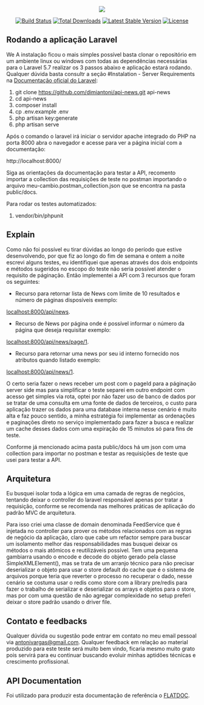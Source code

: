 <p align="center"><img src="https://laravel.com/assets/img/components/logo-laravel.svg"></p>

<p align="center">
<a href="https://travis-ci.org/laravel/framework"><img src="https://travis-ci.org/laravel/framework.svg" alt="Build Status"></a>
<a href="https://packagist.org/packages/laravel/framework"><img src="https://poser.pugx.org/laravel/framework/d/total.svg" alt="Total Downloads"></a>
<a href="https://packagist.org/packages/laravel/framework"><img src="https://poser.pugx.org/laravel/framework/v/stable.svg" alt="Latest Stable Version"></a>
<a href="https://packagist.org/packages/laravel/framework"><img src="https://poser.pugx.org/laravel/framework/license.svg" alt="License"></a>
</p>

## Rodando a aplicação Laravel

We A instalação ficou o mais simples possível basta clonar o repositório em um ambiente linux ou windows com todas as dependências necessárias para o Laravel 5.7 realizar os 3 passos abaixo e aplicação estará rodando. Qualquer dúvida basta consultr a seção #Instalation  - Server Requirements na [Documentação oficial do Laravel](https://laravel.com/docs/5.7/installation):

1. git clone https://github.com/dimiantoni/api-news.git api-news
2. cd api-news
3. composer install
4. cp .env.example .env
5. php artisan key:generate
6. php artisan serve

Após o comando o laravel irá iniciar o servidor apache integrado do PHP na porta 8000 abra o navegador e acesse para ver a página inicial com a documentação:

http://localhost:8000/

Siga as orientações da documentação para testar a API, recomento importar a collection das requisições de teste no postman importando o arquivo meu-cambio.postman_collection.json que se encontra na pasta public/docs.

Para rodar os testes automatizados:
1. vendor/bin/phpunit

## Explain

Como não foi possível eu tirar dúvidas ao longo do período que estive desenvolvendo, por que fiz ao longo do fim de semana e ontem a noite escrevi alguns testes, eu identifiquei que apenas através dos dois endpoints e métodos sugeridos no escopo do teste não seria possível atender o requisito de páginação. Então implementei a API com 3 recursos que foram os seguintes:

- Recurso para retornar lista de News com limite de 10 resultados e número de páginas disposíveis exemplo: 

[localhost:8000/api/news](http://localhost:8000/api/news).

- Recurso de News por página onde é possível informar o número da página que deseja requisitar exemplo: 

[localhost:8000/api/news/page/1](http://localhost:8000/api/news/page/1).

- Recurso para retornar uma news por seu id interno fornecido nos atributos quando listado exemplo: 

[localhost:8000/api/news/1](http://localhost:8000/api/news).

O certo seria fazer o news receber um post com o pageId para a páginação server side mas para simplificar o teste separei em outro endpoint com acesso get simples via rota, optei por não fazer uso de banco de dados por se tratar de uma consulta em uma fonte de dados de terceiros, o custo para aplicação trazer os dados para uma database interna nesse cenário é muito alta e faz pouco sentido, a minha estratégia foi implementar as ordenações e paginações direto no serviço implementado para fazer a busca e realizar um cache desses dados com uma expiração de 15 minutos só para fins de teste.

Conforme já mencionado acima pasta public/docs há um json com uma collection para importar no postman e testar as requisições de teste que usei para testar a API.

## Arquitetura

Eu busquei isolar toda a lógica em uma camada de regras de negócios, tentando deixar o controller do laravel responsável apenas por tratar a requisição, conforme se recomenda nas melhores práticas de aplicação do padrão MVC de arquitetura.

Para isso criei uma classe de domain denominada FeedService que é injetada no controller para prover os métodos relacionados com as regras de negócio da aplicação, claro que cabe um refactor sempre para buscar um isolamento melhor das responsabilidades mas busquei deixar os métodos o mais atômicos e reutilizáveis possível. Tem uma pequena gambiarra usando o encode e decode do objeto gerado pela classe SimpleXMLElement(), mas se trata de um arranjo técnico para não precisar deserializar o objeto para usar o store default do cache que é o sistema de arquivos porque teria que reverter o processo no recuperar o dado, nesse cenário se costuma usar o redis como store com a library pre/redis para fazer o trabalho de serializar e deserializar os arrays e objetos para o store, mas por com uma questão de não agregar complexidade no setup preferi deixar o store padrão usando o driver file. 


## Contato e feedbacks

Qualquer dúvida ou sugestão pode entrar em contato no meu email pessoal via [antonivargas@gmail.com](mailto:antonivargas@gmail.com). Qualquer feedback em relação ao material produzido para este teste será muito bem vindo, ficaria mesmo muito grato pois servirá para eu continuar buscando evoluir minhas aptidões técnicas e crescimento profissional.


## API Documentation

Foi utilizado para produzir esta documentação de referência o [FLATDOC](http://ricostacruz.com/flatdoc/).
